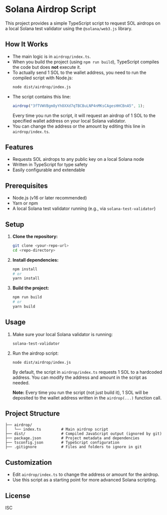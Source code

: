 # Solana Airdrop Script

This project provides a simple TypeScript script to request SOL airdrops on a local Solana test validator using the `@solana/web3.js` library.

## How It Works
- The main logic is in `airdrop/index.ts`.
- When you build the project (using `npm run build`), TypeScript compiles the code but does **not** execute it.
- To actually send 1 SOL to the wallet address, you need to run the compiled script with Node.js:
  ```bash
  node dist/airdrop/index.js
  ```
- The script contains this line:
  ```ts
  airdrop("3fTVWVBgm8yYh8XXd7qTBCBuLNP4nMKsCAgesHHCBnA5", 1);
  ```
  Every time you run the script, it will request an airdrop of 1 SOL to the specified wallet address on your local Solana validator.
- You can change the address or the amount by editing this line in `airdrop/index.ts`.

## Features
- Requests SOL airdrops to any public key on a local Solana node
- Written in TypeScript for type safety
- Easily configurable and extendable

## Prerequisites
- Node.js (v16 or later recommended)
- Yarn or npm
- A local Solana test validator running (e.g., via `solana-test-validator`)

## Setup
1. **Clone the repository:**
   ```bash
   git clone <your-repo-url>
   cd <repo-directory>
   ```
2. **Install dependencies:**
   ```bash
   npm install
   # or
   yarn install
   ```
3. **Build the project:**
   ```bash
   npm run build
   # or
   yarn build
   ```

## Usage

1. Make sure your local Solana validator is running:
   ```bash
   solana-test-validator
   ```
2. Run the airdrop script:
   ```bash
   node dist/airdrop/index.js
   ```
   By default, the script in `airdrop/index.ts` requests 1 SOL to a hardcoded address. You can modify the address and amount in the script as needed.

   **Note:** Every time you run the script (not just build it), 1 SOL will be deposited to the wallet address written in the `airdrop(...)` function call.

## Project Structure
```
├── airdrop/
│   └── index.ts         # Main airdrop script
├── dist/                # Compiled JavaScript output (ignored by git)
├── package.json         # Project metadata and dependencies
├── tsconfig.json        # TypeScript configuration
├── .gitignore           # Files and folders to ignore in git
```

## Customization
- Edit `airdrop/index.ts` to change the address or amount for the airdrop.
- Use this script as a starting point for more advanced Solana scripting.

## License
ISC 